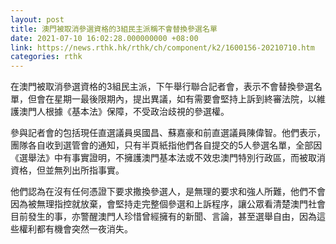 ```yaml
---
layout: post
title: 澳門被取消參選資格的3組民主派稱不會替換參選名單　
date: 2021-07-10 16:02:28.000000000 +08:00
link: https://news.rthk.hk/rthk/ch/component/k2/1600156-20210710.htm
categories: rthk
---
```


在澳門被取消參選資格的3組民主派，下午舉行聯合記者會，表示不會替換參選名單，但會在星期一最後限期內，提出異議，如有需要會堅持上訴到終審法院，以維護澳門人根據《基本法》保障，不受政治歧視的參選權。

參與記者會的包括現任直選議員吳國昌、蘇嘉豪和前直選議員陳偉智。他們表示，團隊各自收到選管會的通知，只有半頁紙指他們各自提交的5人參選名單，全部因《選舉法》中有事實證明，不擁護澳門基本法或不效忠澳門特別行政區，而被取消資格，但並無列出所指事實。

他們認為在沒有任何憑證下要求撒換參選人，是無理的要求和強人所難，他們不會因為被無理指控就放棄，會堅持走完整個參選和上訴程序，讓公眾看清楚澳門社會目前發生的事，亦警醒澳門人珍惜曾經擁有的新聞、言論，甚至選舉自由，因為這些權利都有機會突然一夜消失。
